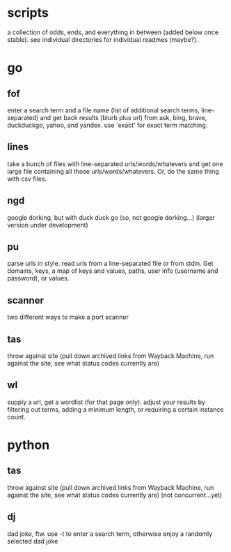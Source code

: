 # scripts
a collection of odds, ends, and everything in between (added below once stable). see individual directories for individual readmes (maybe?).

# go
## fof
enter a search term and a file name (list of additional search terms, line-separated) and get back results (blurb plus url) from ask, bing, brave, duckduckgo, yahoo, and yandex. use 'exact' for exact term matching.

## lines
take a bunch of files with line-separated urls/words/whatevers and get one large file containing all those urls/words/whatevers. Or, do the same thing with csv files.

## ngd
google dorking, but with duck duck go (so, not google dorking...)
(larger version under development)

## pu
parse urls in style. read urls from a line-separated file or from stdin. Get domains, keys, a map of keys and values, paths, user info (username and password), or values.

## scanner
two different ways to make a port scanner

## tas
throw against site (pull down archived links from Wayback Machine, run against the site, see what status codes currently are)

## wl
supply a url, get a wordlist (for that page only). adjust your results by filtering out terms, adding a minimum length, or requiring a certain instance count.

# python
## tas
throw against site (pull down archived links from Wayback Machine, run against the site, see what status codes currently are) (not concurrent...yet)

## dj
dad joke, ftw. use -t to enter a search term, otherwise enjoy a randomly selected dad joke